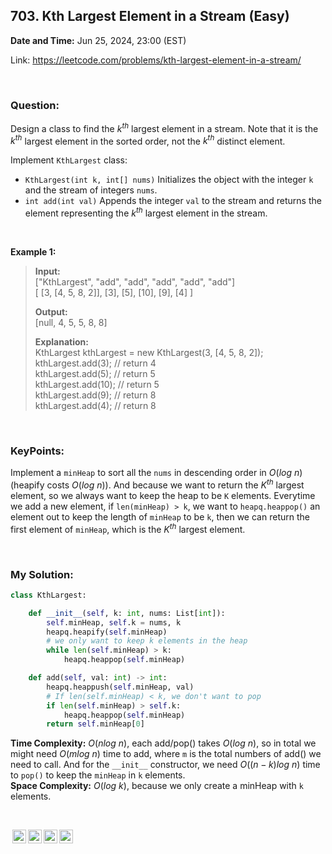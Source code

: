 ## 703. Kth Largest Element in a Stream (Easy)
**Date and Time:** Jun 25, 2024, 23:00 (EST)

Link: https://leetcode.com/problems/kth-largest-element-in-a-stream/

<br>

### Question:
Design a class to find the $k^{th}$ largest element in a stream. Note that it is the $k^{th}$ largest element in the sorted order, not the $k^{th}$ distinct element.

Implement `KthLargest` class:

* `KthLargest(int k, int[] nums)` Initializes the object with the integer `k` and the stream of integers `nums`.
* `int add(int val)` Appends the integer `val` to the stream and returns the element representing the $k^{th}$ largest element in the stream.

<br>

**Example 1:**
> **Input:** <br>
> ["KthLargest", "add", "add", "add", "add", "add"] <br>
> [ [3, [4, 5, 8, 2]], [3], [5], [10], [9], [4] ]
> 
> **Output:** <br>
> [null, 4, 5, 5, 8, 8]
>
> **Explanation:** <br>
> KthLargest kthLargest = new KthLargest(3, [4, 5, 8, 2]); <br>
> kthLargest.add(3);   // return 4 <br>
> kthLargest.add(5);   // return 5 <br>
> kthLargest.add(10);  // return 5 <br>
> kthLargest.add(9);   // return 8 <br>
> kthLargest.add(4);   // return 8 <br>

<br>

### KeyPoints: 
Implement a `minHeap` to sort all the `nums` in descending order in $O(log\ n)$ (heapify costs $O(log\ n)$). And because we want to return the $K^{th}$ largest element, so we always want to keep the heap to be `K` elements. Everytime we add a new element, if `len(minHeap) > k`, we want to `heapq.heappop()` an element out to keep the length of `minHeap` to be `k`, then we can return the first element of `minHeap`, which is the $K^{th}$ largest element.

<br>

### My Solution:
```python
class KthLargest:

    def __init__(self, k: int, nums: List[int]):
        self.minHeap, self.k = nums, k
        heapq.heapify(self.minHeap)
        # we only want to keep k elements in the heap
        while len(self.minHeap) > k:
            heapq.heappop(self.minHeap)

    def add(self, val: int) -> int:
        heapq.heappush(self.minHeap, val)
        # If len(self.minHeap) < k, we don't want to pop
        if len(self.minHeap) > self.k:
            heapq.heappop(self.minHeap)
        return self.minHeap[0]
```
**Time Complexity:** $O(nlog\ n)$, each add/pop() takes $O(log\ n)$, so in total we might need $O(mlog\ n)$ time to add, where `m` is the total numbers of add() we need to call. And for the `__init__` constructor, we need $O((n-k)log\ n)$ time to `pop()` to keep the `minHeap` in `k` elements. <br>
**Space Complexity:** $O(log\ k)$, because we only create a minHeap with `k` elements.

<br>

<img style="height:22px!important;margin-left:3px;vertical-align:text-bottom;" src="https://mirrors.creativecommons.org/presskit/icons/cc.svg?ref=chooser-v1" alt="CC BY-NC-SA" title="CC BY-NC-SA"><img style="height:22px!important;margin-left:3px;vertical-align:text-bottom;" src="https://mirrors.creativecommons.org/presskit/icons/by.svg?ref=chooser-v1" alt="BY: credit must be given to the creator" title="BY: credit must be given to the creator"><img style="height:22px!important;margin-left:3px;vertical-align:text-bottom;" src="https://mirrors.creativecommons.org/presskit/icons/nc.svg?ref=chooser-v1" alt="NC: Only noncommercial uses of the work are permitted" title="NC: Only noncommercial uses of the work are permitted"><img style="height:22px!important;margin-left:3px;vertical-align:text-bottom;" src="https://mirrors.creativecommons.org/presskit/icons/sa.svg?ref=chooser-v1" alt="SA: Adaptations must be shared under the same terms" title="SA: Adaptations must be shared under the same terms">